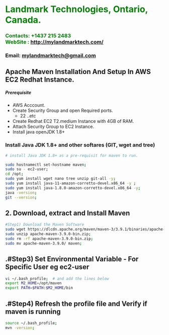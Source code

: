 #  **<span style="color:green">Landmark Technologies, Ontario, Canada.</span>**
### **<span style="color:green">Contacts: +1437 215 2483<br> WebSite : <http://mylandmarktech.com/></span>**
### **Email: mylandmarktech@gmail.com**



## Apache Maven Installation And Setup In AWS EC2 Redhat Instance.
##### Prerequisite
+ AWS Acccount.
+ Create Security Group and open Required ports.
   + 22 ..etc
+ Create Redhat EC2 T2.medium Instance with 4GB of RAM.
+ Attach Security Group to EC2 Instance.
+ Install java openJDK 1.8+

### Install Java JDK 1.8+  and other softares (GIT, wget and tree)

``` sh
# install Java JDK 1.8+ as a pre-requisit for maven to run.

sudo hostnamectl set-hostname maven;
sudo su - ec2-user;
cd /opt;
sudo yum install wget nano tree unzip git-all -y;
sudo yum install java-11-amazon-corretto-devel.x86_64 -y ;
sudo yum install java-1.8.0-amazon-corretto-devel.x86_64 -y;
java -version;
git --version;
```

## 2. Download, extract and Install Maven
``` sh
#Step1) Download the Maven Software
sudo wget https://dlcdn.apache.org/maven/maven-3/3.9.1/binaries/apache-maven-3.9.1-bin.zip;
sudo unzip apache-maven-3.9.0-bin.zip;
sudo rm -rf apache-maven-3.9.0-bin.zip;
sudo mv apache-maven-3.9.0/ maven;
```
## .#Step3) Set Environmental Variable  - For Specific User eg ec2-user
``` sh
vi ~/.bash_profile;  # and add the lines below
export M2_HOME=/opt/maven
export PATH=$PATH:$M2_HOME/bin
```
## .#Step4) Refresh the profile file and Verify if maven is running
```sh
source ~/.bash_profile;
mvn -version;
```

